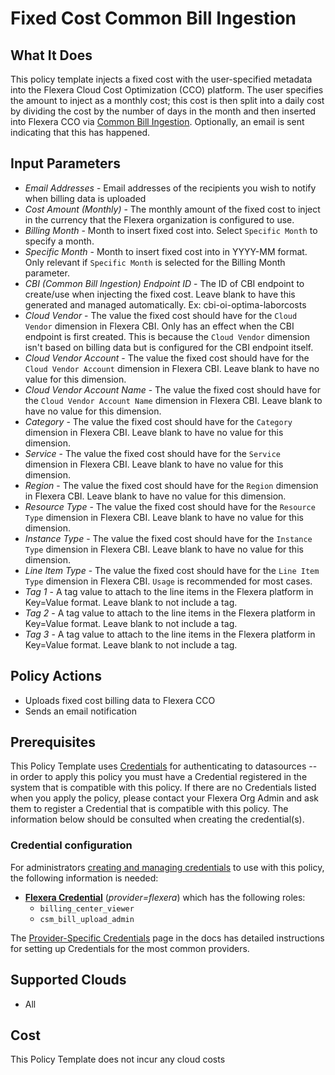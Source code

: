 # Fixed Cost Common Bill Ingestion

## What It Does

This policy template injects a fixed cost with the user-specified metadata into the Flexera Cloud Cost Optimization (CCO) platform. The user specifies the amount to inject as a monthly cost; this cost is then split into a daily cost by dividing the cost by the number of days in the month and then inserted into Flexera CCO via [Common Bill Ingestion](https://docs.flexera.com/flexera/EN/Optima/OptimaBillConnectConfigsCBI.htm). Optionally, an email is sent indicating that this has happened.

## Input Parameters

- *Email Addresses* - Email addresses of the recipients you wish to notify when billing data is uploaded
- *Cost Amount (Monthly)* - The monthly amount of the fixed cost to inject in the currency that the Flexera organization is configured to use.
- *Billing Month* - Month to insert fixed cost into. Select `Specific Month` to specify a month.
- *Specific Month* - Month to insert fixed cost into in YYYY-MM format. Only relevant if `Specific Month` is selected for the Billing Month parameter.
- *CBI (Common Bill Ingestion) Endpoint ID* - The ID of CBI endpoint to create/use when injecting the fixed cost. Leave blank to have this generated and managed automatically. Ex: cbi-oi-optima-laborcosts
- *Cloud Vendor* - The value the fixed cost should have for the `Cloud Vendor` dimension in Flexera CBI. Only has an effect when the CBI endpoint is first created. This is because the `Cloud Vendor` dimension isn't based on billing data but is configured for the CBI endpoint itself.
- *Cloud Vendor Account* - The value the fixed cost should have for the `Cloud Vendor Account` dimension in Flexera CBI. Leave blank to have no value for this dimension.
- *Cloud Vendor Account Name* - The value the fixed cost should have for the `Cloud Vendor Account Name` dimension in Flexera CBI. Leave blank to have no value for this dimension.
- *Category* - The value the fixed cost should have for the `Category` dimension in Flexera CBI. Leave blank to have no value for this dimension.
- *Service* - The value the fixed cost should have for the `Service` dimension in Flexera CBI. Leave blank to have no value for this dimension.
- *Region* - The value the fixed cost should have for the `Region` dimension in Flexera CBI. Leave blank to have no value for this dimension.
- *Resource Type* - The value the fixed cost should have for the `Resource Type` dimension in Flexera CBI. Leave blank to have no value for this dimension.
- *Instance Type* - The value the fixed cost should have for the `Instance Type` dimension in Flexera CBI. Leave blank to have no value for this dimension.
- *Line Item Type* - The value the fixed cost should have for the `Line Item Type` dimension in Flexera CBI. `Usage` is recommended for most cases.
- *Tag 1* - A tag value to attach to the line items in the Flexera platform in Key=Value format. Leave blank to not include a tag.
- *Tag 2* - A tag value to attach to the line items in the Flexera platform in Key=Value format. Leave blank to not include a tag.
- *Tag 3* - A tag value to attach to the line items in the Flexera platform in Key=Value format. Leave blank to not include a tag.

## Policy Actions

- Uploads fixed cost billing data to Flexera CCO
- Sends an email notification

## Prerequisites

This Policy Template uses [Credentials](https://docs.flexera.com/flexera/EN/Automation/ManagingCredentialsExternal.htm) for authenticating to datasources -- in order to apply this policy you must have a Credential registered in the system that is compatible with this policy. If there are no Credentials listed when you apply the policy, please contact your Flexera Org Admin and ask them to register a Credential that is compatible with this policy. The information below should be consulted when creating the credential(s).

### Credential configuration

For administrators [creating and managing credentials](https://docs.flexera.com/flexera/EN/Automation/ManagingCredentialsExternal.htm) to use with this policy, the following information is needed:

- [**Flexera Credential**](https://docs.flexera.com/flexera/EN/Automation/ProviderCredentials.htm) (*provider=flexera*) which has the following roles:
  - `billing_center_viewer`
  - `csm_bill_upload_admin`

The [Provider-Specific Credentials](https://docs.flexera.com/flexera/EN/Automation/ProviderCredentials.htm) page in the docs has detailed instructions for setting up Credentials for the most common providers.

## Supported Clouds

- All

## Cost

This Policy Template does not incur any cloud costs
